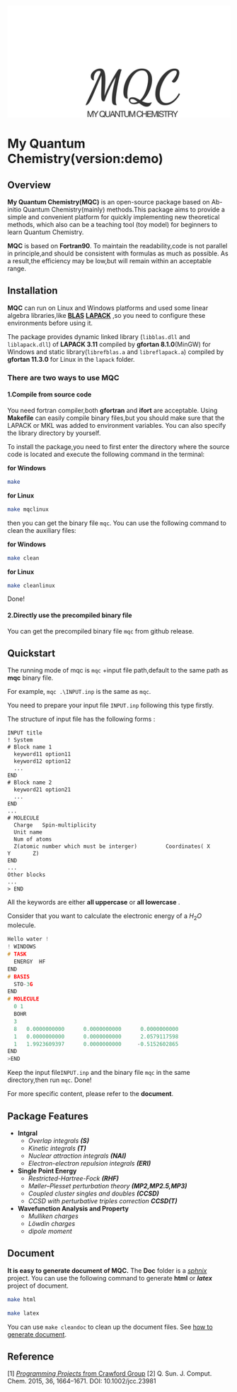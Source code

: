 <p align="center">
    <img src="Doc/source/picture/logo.svg">
</p>

# My Quantum Chemistry(version:demo)
## Overview
**My Quantum Chemistry(MQC)** is an open-source package based on   Ab-initio Quantum Chemistry(mainly) methods.This package aims to provide a simple and convenient platform for quickly implementing new theoretical  methods, which also can be a teaching tool (toy model) for beginners to learn Quantum Chemistry.

**MQC** is based on **Fortran90**. To maintain the readability,code is not parallel in principle,and should be consistent with formulas as much as possible. As a result,the efficiency may be low,but will remain within an acceptable range.


## Installation
**MQC** can  run on Linux and Windows platforms and used some linear algebra libraries,like [**BLAS**](https://www.netlib.org/blas/) [**LAPACK**](https://www.netlib.org/lapack/) ,so you need to configure these environments before using it.

The package provides dynamic linked library (```libblas.dll``` and  ```liblapack.dll```) of  **LAPACK 3.11**  compiled by **gfortan 8.1.0**(MinGW) for Windows and static library(```librefblas.a``` and ```libreflapack.a```) compiled by **gfortan 11.3.0** for Linux in the ```lapack``` folder.

### There are two ways to use MQC
#### 1.Compile from source code
You need fortran compiler,both **gfortran** and **ifort** are acceptable.
Using **Makefile** can easily compile binary files,but you should make sure that the LAPACK or MKL was added to environment variables.
You can also specify the library directory by yourself.

To install the package,you need to first enter the directory where the source code is located and execute the following command in the terminal:

**for Windows**
```bash
make
```
**for Linux**
```bash
make mqclinux
```
then you can get the binary file ```mqc```.
You can use the following command to clean the auxiliary files:

**for Windows**
```bash
make clean
```
**for Linux**
```bash
make cleanlinux
```
Done!
#### 2.Directly use the precompiled binary file
You can get the precompiled binary file  ```mqc``` from github release.
## Quickstart
The running mode of mqc is ```mqc``` +input file path,default to the same path as **mqc** binary file.

For example,  ```mqc .\INPUT.inp``` is the same as ```mqc```.


You need to prepare your input file ```INPUT.inp``` following this type firstly.

The structure of input file  has the following forms :

```
INPUT title
! System
# Block name 1
  keyword11 option11
  keyword12 option12
  ...
END  
# Block name 2
  keyword21 option21
  ...
END  
...
# MOLECULE  
  Charge   Spin-multiplicity
  Unit name
  Num of atoms
  Z(atomic number which must be interger)         Coordinates( X       Y       Z)
END
...
Other blocks
...
> END
```

All the keywords are either **all uppercase** or **all lowercase** .

Consider that you want to calculate the electronic energy of a $H_2O$ molecule. 
```c++
Hello water !
! WINDOWS
# TASK
  ENERGY  HF
END
# BASIS
  STO-3G
END
# MOLECULE 
  0 1
  BOHR
  3
  8   0.0000000000      0.0000000000      0.0000000000
  1   0.0000000000      0.0000000000      2.0579117598
  1   1.9923609397      0.0000000000     -0.5152602865
END
>END
```
Keep the input file```INPUT.inp```  and the binary file  ```mqc``` in the same directory,then run ```mqc```.
Done!

For more specific content, please refer to the **document**.
## Package Features
- **Intgral**
    - *Overlap integrals **(S)***
    - *Kinetic integrals **(T)***
    - *Nuclear attraction integrals **(NAI)***
    - *Electron-electron repulsion integrals **(ERI)***
- **Single Point Energy**
  - *Restricted-Hartree-Fock **(RHF)***
  - *Møller–Plesset perturbation theory **(MP2,MP2.5,MP3)*** 
  - *Coupled cluster singles and doubles **(CCSD)*** 
  - *CCSD with perturbative triples correction **CCSD(T)***
- **Wavefunction Analysis and Property**
  - *Mulliken charges*
  - *Löwdin charges*
  - *dipole moment*
#### 
## Document
**It is easy to generate document of MQC.**
The **Doc** folder is a [*sphnix* ](https://www.sphinx-doc.org/en/master/)project.
You can use the following command to generate **html** or **$latex$**  project of document.
```bash
make html
```
```bash
make latex
```
You can use ```make cleandoc``` to clean up the document files.
See [how to generate document](./Doc/README.md).
## Reference
[1] [*Programming Projects* from Crawford Group](https://github.com/CrawfordGroup/ProgrammingProjects) 
[2] Q. Sun. J. Comput. Chem. 2015, 36, 1664–1671. DOI: 10.1002/jcc.23981